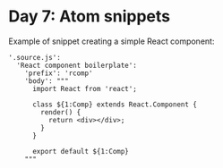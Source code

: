 # Day 7: Atom snippets

Example of snippet creating a simple React component:

```
'.source.js':
  'React component boilerplate':
    'prefix': 'rcomp'
    'body': """
      import React from 'react';

      class ${1:Comp} extends React.Component {
        render() {
          return <div></div>;
        }
      }

      export default ${1:Comp}
    """
```
